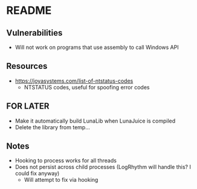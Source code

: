# README

## Vulnerabilities

- Will not work on programs that use assembly to call Windows API

## Resources

- https://joyasystems.com/list-of-ntstatus-codes
  - NTSTATUS codes, useful for spoofing error codes

## FOR LATER

- Make it automatically build LunaLib when LunaJuice is compiled
- Delete the library from temp...

## Notes

- Hooking to process works for all threads
- Does not persist across child processes (LogRhythm will handle this? I could fix anyway)
  - Will attempt to fix via hooking